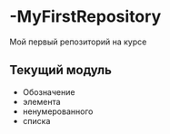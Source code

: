 # -MyFirstRepository
Мой первый репозиторий на курсе
## Текущий модуль ##
* Обозначение
* элемента 
* ненумерованного 
* списка

